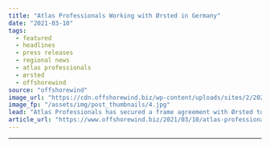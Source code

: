 ```yaml
---
title: "Atlas Professionals Working with Ørsted in Germany"
date: "2021-03-10"
tags: 
  - featured
  - headlines
  - press releases
  - regional news
  - atlas professionals
  - ørsted
  - offshorewind
source: "offshorewind"
image_url: "https://cdn.offshorewind.biz/wp-content/uploads/sites/2/2021/03/10102003/Atlas-Professionals-Working-with-%C3%98rsted-in-Germany.jpg"
image_fp: "/assets/img/post_thumbnails/4.jpg"
lead: "Atlas Professionals has secured a frame agreement with Ørsted to provide temporary personnel services"
article_url: "https://www.offshorewind.biz/2021/03/10/atlas-professionals-working-with-orsted-in-germany/"
---
```


---
